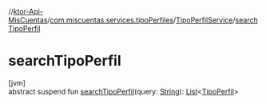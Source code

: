 //[ktor-Api-MisCuentas](../../../index.md)/[com.miscuentas.services.tipoPerfiles](../index.md)/[TipoPerfilService](index.md)/[searchTipoPerfil](search-tipo-perfil.md)

# searchTipoPerfil

[jvm]\
abstract suspend fun [searchTipoPerfil](search-tipo-perfil.md)(query: [String](https://kotlinlang.org/api/latest/jvm/stdlib/kotlin/-string/index.html)): [List](https://kotlinlang.org/api/latest/jvm/stdlib/kotlin.collections/-list/index.html)&lt;[TipoPerfil](../../com.miscuentas.models/-tipo-perfil/index.md)&gt;
